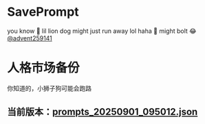 # SavePrompt
you know 🫠 lil lion dog might just run away lol
haha 🐶 might bolt 😂 [@advent259141](https://github.com/advent259141)

# 人格市场备份
你知道的，小狮子狗可能会跑路

## 当前版本：[prompts_20250901_095012.json](https://github.com/Larch-C/SavePrompt/blob/main/prompts_20250901_095012.json)
